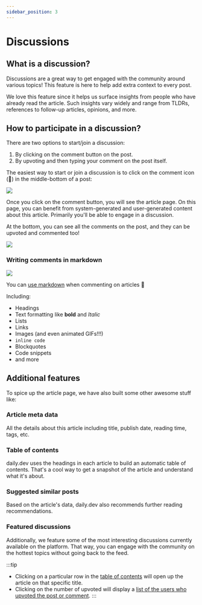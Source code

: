 ```yaml
---
sidebar_position: 3
---
```


# Discussions

## What is a discussion?

Discussions are a great way to get engaged with the community around various topics! This feature is here to help add extra context to every post. 

We love this feature since it helps us surface insights from people who have already read the article. Such insights vary widely and range from TLDRs, references to follow-up articles, opinions, and more.

## How to participate in a discussion?

There are two options to start/join a discussion:
1. By clicking on the comment button on the post.
2. By upvoting and then typing your comment on the post itself.

The easiest way to start or join a discussion is to click on the comment icon (💬) in the middle-bottom of a post:

![](https://daily-now-res.cloudinary.com/image/upload/v1636467897/docs/discussions.svg)

Once you click on the comment button, you will see the article page. On this page, you can benefit from system-generated and user-generated content about this article. Primarily you'll be able to engage in a discussion. 

At the bottom, you can see all the comments on the post, and they can be upvoted and commented too!

![](https://daily-now-res.cloudinary.com/image/upload/v1636467897/docs/disc3.svg)

### Writing comments in markdown

![](https://daily-now-res.cloudinary.com/image/upload/v1638377179/docs/daily.dev_-_Markdown.png)

You can [use markdown](https://changelog.daily.dev/markdown-support-215342) when commenting on articles 🎉 

Including: 
* Headings 
* Text formatting like **bold** and *Italic*
* Lists 
* Links
* Images (and even animated GIFs!!!)
* `inline code`
* Blockquotes   
* Code snippets
* and more

## Additional features

To spice up the article page, we have also built some other awesome stuff like:

### Article meta data

All the details about this article including title, publish date, reading time, tags, etc.

### Table of contents

daily.dev uses the headings in each article to build an automatic table of contents. That's a cool way to get a snapshot of the article and understand what it's about. 

### Suggested similar posts

Based on the article's data, daily.dev also recommends further reading recommendations. 

### Featured discussions

Additionally, we feature some of the most interesting discussions currently available on the platform. That way, you can engage with the community on the hottest topics without going back to the feed.

:::tip
* Clicking on a particular row in the [table of contents](https://app.daily.dev/posts/dfK6hCNTe) will open up the article on that specific title. 
* Clicking on the number of upvoted will display a [list of the users who upvoted the post or comment](https://app.daily.dev/posts/UmneP_B6O).
:::
